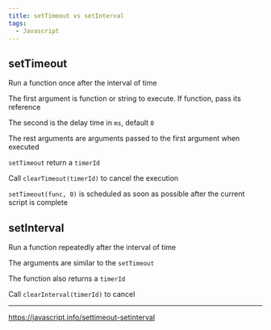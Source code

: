 ```yaml
---
title: setTimeout vs setInterval
tags:
  - Javascript
---
```


## setTimeout

Run a function once after the interval of time

The first argument is function or string to execute. If function, pass its reference

The second is the delay time in `ms`, default `0`

The rest arguments are arguments passed to the first argument when executed

`setTimeout` return a `timerId`

Call `clearTimeout(timerId)` to cancel the execution

`setTimeout(func, 0)` is scheduled as soon as possible after the current script is complete

## setInterval

Run a function repeatedly after the interval of time

The arguments are similar to the `setTimeout`

The function also returns a `timerId`

Call `clearInterval(timerId)` to cancel

---

https://javascript.info/settimeout-setinterval
